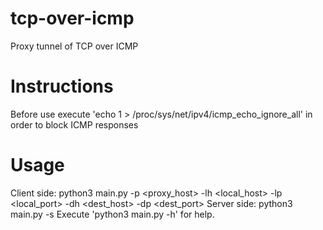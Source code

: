 # tcp-over-icmp
Proxy tunnel of TCP over ICMP

# Instructions
Before use execute 'echo 1 > /proc/sys/net/ipv4/icmp_echo_ignore_all' in order to block ICMP responses

# Usage
Client side: python3 main.py -p <proxy_host> -lh <local_host> -lp <local_port> -dh <dest_host> -dp <dest_port>
Server side: python3 main.py -s
Execute 'python3 main.py -h' for help.
